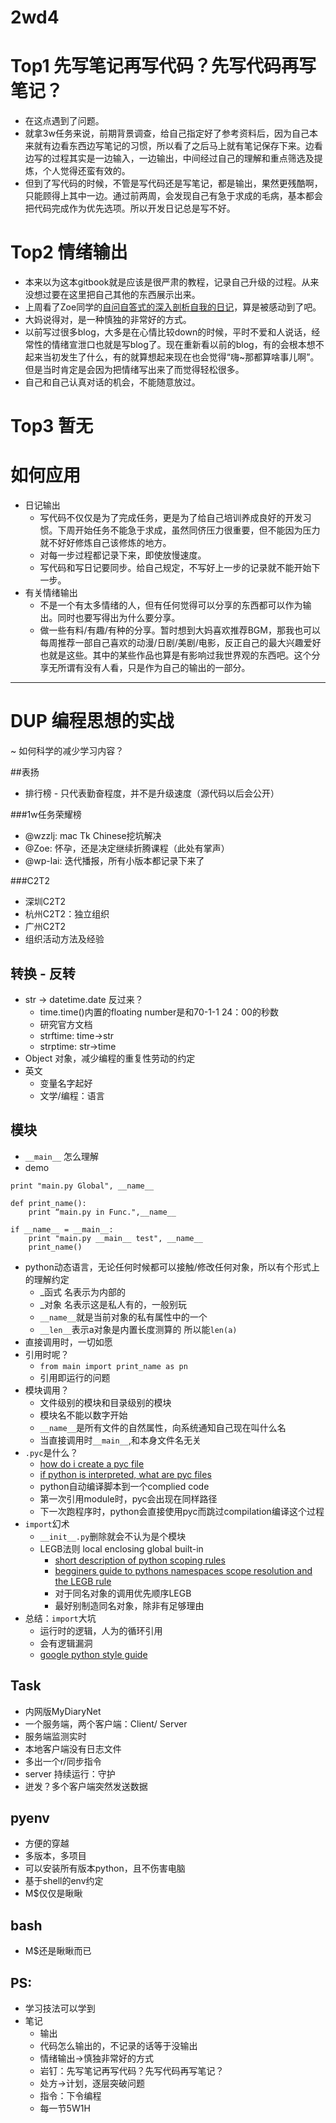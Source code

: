 # 2wd4
# Top1 先写笔记再写代码？先写代码再写笔记？
* 在这点遇到了问题。
* 就拿3w任务来说，前期背景调查，给自己指定好了参考资料后，因为自己本来就有边看东西边写笔记的习惯，所以看了之后马上就有笔记保存下来。边看边写的过程其实是一边输入，一边输出，中间经过自己的理解和重点筛选及提炼，个人觉得还蛮有效的。
* 但到了写代码的时候，不管是写代码还是写笔记，都是输出，果然更残酷啊，只能顾得上其中一边。通过前两周，会发现自己有急于求成的毛病，基本都会把代码完成作为优先选项。所以开发日记总是写不好。

# Top2 情绪输出
* 本来以为这本gitbook就是应该是很严肃的教程，记录自己升级的过程。从来没想过要在这里把自己其他的东西展示出来。
* 上周看了Zoe同学的[自问自答式的深入剖析自我的日记](https://zoejane.gitbooks.io/omooc2py/content/1sTry/face-problem.html)，算是被感动到了吧。
* 大妈说得对，是一种慎独的非常好的方式。
* 以前写过很多blog，大多是在心情比较down的时候，平时不爱和人说话，经常性的情绪宣泄口也就是写blog了。现在重新看以前的blog，有的会根本想不起来当初发生了什么，有的就算想起来现在也会觉得“嗨~那都算啥事儿啊”。但是当时肯定是会因为把情绪写出来了而觉得轻松很多。
* 自己和自己认真对话的机会，不能随意放过。

# Top3 暂无

# 如何应用
* 日记输出
    * 写代码不仅仅是为了完成任务，更是为了给自己培训养成良好的开发习惯。下周开始任务不能急于求成，虽然同侪压力很重要，但不能因为压力就不好好修炼自己该修炼的地方。
    * 对每一步过程都记录下来，即使放慢速度。
    * 写代码和写日记要同步。给自己规定，不写好上一步的记录就不能开始下一步。
* 有关情绪输出
    * 不是一个有太多情绪的人，但有任何觉得可以分享的东西都可以作为输出。同时也要写得出为什么要分享。
    * 做一些有料/有趣/有种的分享。暂时想到大妈喜欢推荐BGM，那我也可以每周推荐一部自己喜欢的动漫/日剧/美剧/电影，反正自己的最大兴趣爱好也就是这些。其中的某些作品也算是有影响过我世界观的东西吧。这个分享无所谓有没有人看，只是作为自己的输出的一部分。

---


# DUP 编程思想的实战
~ 如何科学的减少学习内容？


##表扬
* 排行榜 - 只代表勤奋程度，并不是升级速度（源代码以后会公开）

###1w任务荣耀榜
* @wzzlj: mac Tk Chinese挖坑解决
* @Zoe: 怀孕，还是决定继续折腾课程（此处有掌声）
* @wp-lai: 迭代播报，所有小版本都记录下来了

###C2T2
* 深圳C2T2
* 杭州C2T2：独立组织
* 广州C2T2
* 组织活动方法及经验

## 转换 - 反转
* str -> datetime.date 反过来？
	* time.time()内置的floating number是和70-1-1 24：00的秒数
	* 研究官方文档
	* strftime: time->str
	* strptime: str->time
* Object 对象，减少编程的重复性劳动的约定
* 英文
	* 变量名字起好
	* 文学/编程：语言

## 模块
* ```__main__``` 怎么理解
* demo

```
print "main.py Global", __name__

def print_name():
	print “main.py in Func.",__name__

if __name__ = __main__:
	print "main.py __main__ test", __name__
	print_name()
```

* python动态语言，无论任何时候都可以接触/修改任何对象，所以有个形式上的理解约定
    * _函式 名表示为内部的
    * _对象 名表示这是私人有的，一般别玩
    * ```__name__```就是当前对象的私有属性中的一个
    * ```__len__```表示a对象是内置长度测算的 所以能```len(a)```
* 直接调用时，一切如愿
* 引用时呢？
    * ```from main import print_name as pn```
    * 引用即运行的问题
* 模块调用？
    * 文件级别的模块和目录级别的模块
    * 模块名不能以数字开始
    * ```__name__```是所有文件的自然属性，向系统通知自己现在叫什么名
    * 当直接调用时```__main__```,和本身文件名无关
* ```.pyc```是什么？
    * [how do i create a pyc file](http://effbot.org/pyfaq/how-do-i-create-a-pyc-file.htm)
    * [if python is interpreted, what are pyc files](http://stackoverflow.com/questions/2998215/if-python-is-interpreted-what-are-pyc-files)
    * python自动编译脚本到一个complied code
    * 第一次引用module时，pyc会出现在同样路径
    * 下一次跑程序时，python会直接使用pyc而跳过compilation编译这个过程
* ```import```幻术
	* ```__init__.py```删除就会不认为是个模块
	* LEGB法则 local enclosing global built-in
	    * [short description of python scoping rules](http://stackoverflow.com/questions/291978/short-description-of-python-scoping-rules)
	    * [begginers guide to pythons namespaces scope resolution and the LEGB rule](http://spartanideas.msu.edu/2014/05/12/a-beginners-guide-to-pythons-namespaces-scope-resolution-and-the-legb-rule/)
        * 对于同名对象的调用优先顺序LEGB
	    * 最好别制造同名对象，除非有足够理由
* 总结：```import```大坑
	* 运行时的逻辑，人为的循环引用
	* 会有逻辑漏洞
	* [google python style guide](https://google.github.io/styleguide/pyguide.html)


## Task
* 内网版MyDiaryNet
* 一个服务端，两个客户端：Client/ Server
* 服务端监测实时
* 本地客户端没有日志文件
* 多出一个r/同步指令
* server 持续运行：守护
* 迸发？多个客户端突然发送数据

## pyenv
* 方便的穿越
* 多版本，多项目
* 可以安装所有版本python，且不伤害电脑
* 基于shell的env约定
* M$仅仅是瞅瞅

## bash
* M$还是瞅瞅而已

## PS:
* 学习技法可以学到
* 笔记
	* 输出
	* 代码怎么输出的，不记录的话等于没输出
	* 情绪输出->慎独非常好的方式
	* 岩钉：先写笔记再写代码？先写代码再写笔记？
	* 处方->计划，逐层突破问题
	* 指令：下令编程
	* 每一节5W1H